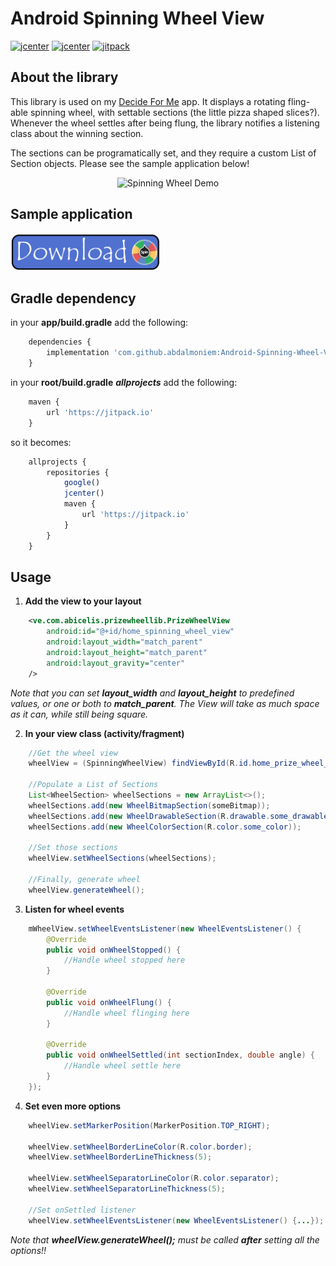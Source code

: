# Android Spinning Wheel View #

[![jcenter](https://img.shields.io/badge/license-MIT-green.svg)](https://github.com/abicelis/PrizeWheelView/blob/master/LICENSE)
[![jcenter](https://img.shields.io/badge/platform-android-green.svg)](https://developer.android.com/index.html)
[![jitpack](https://jitpack.io/v/abdalmoniem/Android-Spinning-Wheel-View.svg)](https://jitpack.io/#abdalmoniem/Android-Spinning-Wheel-View)

## About the library

This library is used on my [Decide For Me](https://github.com/abdalmoniem/Decide-For-Me) app. It displays a rotating fling-able spinning wheel, with settable sections (the little pizza shaped slices?). 
Whenever the wheel settles after being flung, the library notifies a listening class about the winning section. 

The sections can be programatically set, and they require a custom List of Section objects.
Please see the sample application below!

<p align="center"><img alt='Spinning Wheel Demo' src='assets/spinning_wheel_demo.gif' width="40%"/></p>


## Sample application
<a target="_blank" href='https://github.com/abdalmoniem/Android-Spinning-Wheel-View/releases/download/1.1.4/app-debug.apk'><img alt='Download Sample Application' src='assets/download_button.png' width="240px"/></a>


## Gradle dependency
in your **app/build.gradle** add the following:
```javascript
	dependencies {
		implementation 'com.github.abdalmoniem:Android-Spinning-Wheel-View:1.1.4'
	}
```

in your **root/build.gradle** ***allprojects*** add the following:
```javascript
	maven {
		url 'https://jitpack.io'
	}
```
so it becomes:
```javascript
	allprojects {
		repositories {
			google()
			jcenter()
			maven {
				url 'https://jitpack.io'
			}
		}
	}
```

## Usage

1) **Add the view to your layout**
```xml
	<ve.com.abicelis.prizewheellib.PrizeWheelView
		android:id="@+id/home_spinning_wheel_view"
		android:layout_width="match_parent"
		android:layout_height="match_parent"
		android:layout_gravity="center"
	/>
```

*Note that you can set **layout_width** and **layout_height** to predefined values, or one or both to **match_parent**. The View will take as much space as it can, while still being square.*



2) **In your view class (activity/fragment)**
```java
	//Get the wheel view
	wheelView = (SpinningWheelView) findViewById(R.id.home_prize_wheel_view);
	
	//Populate a List of Sections
	List<WheelSection> wheelSections = new ArrayList<>();
	wheelSections.add(new WheelBitmapSection(someBitmap));
	wheelSections.add(new WheelDrawableSection(R.drawable.some_drawable));
	wheelSections.add(new WheelColorSection(R.color.some_color));
	
	//Set those sections
	wheelView.setWheelSections(wheelSections);
	
	//Finally, generate wheel
	wheelView.generateWheel();
```


3) **Listen for wheel events**
```java
	mWheelView.setWheelEventsListener(new WheelEventsListener() {
		@Override
		public void onWheelStopped() {
			//Handle wheel stopped here
		}
		
		@Override
		public void onWheelFlung() {
			//Handle wheel flinging here
		}
		
		@Override
		public void onWheelSettled(int sectionIndex, double angle) {
			//Handle wheel settle here
		}
	});

```


4) **Set even more options**
```java
	wheelView.setMarkerPosition(MarkerPosition.TOP_RIGHT);
	
	wheelView.setWheelBorderLineColor(R.color.border);
	wheelView.setWheelBorderLineThickness(5);
	
	wheelView.setWheelSeparatorLineColor(R.color.separator);
	wheelView.setWheelSeparatorLineThickness(5);
	
	//Set onSettled listener
	wheelView.setWheelEventsListener(new WheelEventsListener() {...});
```
*Note that **wheelView.generateWheel();** must be called **after** setting all the options!!*